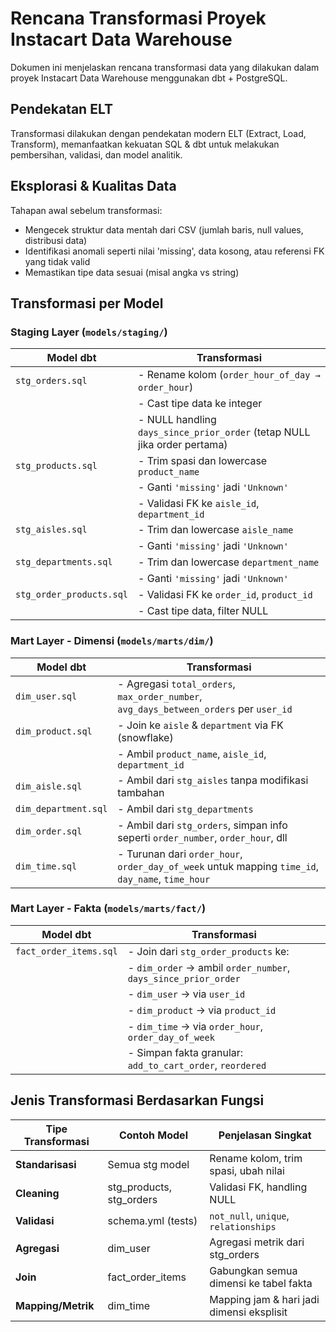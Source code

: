 #  Rencana Transformasi Proyek Instacart Data Warehouse

Dokumen ini menjelaskan rencana transformasi data yang dilakukan dalam proyek 
Instacart Data Warehouse menggunakan dbt + PostgreSQL.


##  Pendekatan ELT

Transformasi dilakukan dengan pendekatan modern ELT (Extract, Load, Transform), memanfaatkan kekuatan 
SQL & dbt untuk melakukan pembersihan, validasi, dan model analitik.


##  Eksplorasi & Kualitas Data

Tahapan awal sebelum transformasi:

- Mengecek struktur data mentah dari CSV (jumlah baris, null values, distribusi data)
- Identifikasi anomali seperti nilai 'missing', data kosong, atau referensi FK yang tidak valid
- Memastikan tipe data sesuai (misal angka vs string)

##  Transformasi per Model

### Staging Layer (`models/staging/`)

| Model dbt              | Transformasi                                                                 |
|------------------------|------------------------------------------------------------------------------|
| `stg_orders.sql`       | - Rename kolom (`order_hour_of_day → order_hour`)                            |
|                        | - Cast tipe data ke integer                                                  |
|                        | - NULL handling `days_since_prior_order` (tetap NULL jika order pertama)     |
| `stg_products.sql`     | - Trim spasi dan lowercase `product_name`                                    |
|                        | - Ganti `'missing'` jadi `'Unknown'`                                         |
|                        | - Validasi FK ke `aisle_id`, `department_id`                                 |
| `stg_aisles.sql`       | - Trim dan lowercase `aisle_name`                                            |
|                        | - Ganti `'missing'` jadi `'Unknown'`                                         |
| `stg_departments.sql`  | - Trim dan lowercase `department_name`                                       |
|                        | - Ganti `'missing'` jadi `'Unknown'`                                         |
| `stg_order_products.sql`| - Validasi FK ke `order_id`, `product_id`                                   |
|                        | - Cast tipe data, filter NULL                                                |



### Mart Layer - Dimensi (`models/marts/dim/`)


| Model dbt         | Transformasi                                                                           |
|-------------------|----------------------------------------------------------------------------------------|
| `dim_user.sql`    | - Agregasi `total_orders`, `max_order_number`, `avg_days_between_orders` per `user_id` |
| `dim_product.sql` | - Join ke `aisle` & `department` via FK (snowflake)                                   |
|                  | - Ambil `product_name`, `aisle_id`, `department_id`                                    |
| `dim_aisle.sql`   | - Ambil dari `stg_aisles` tanpa modifikasi tambahan                                   |
| `dim_department.sql`| - Ambil dari `stg_departments`                                                      |
| `dim_order.sql`   | - Ambil dari `stg_orders`, simpan info seperti `order_number`, `order_hour`, dll      |
| `dim_time.sql`    | - Turunan dari `order_hour`, `order_day_of_week` untuk mapping `time_id`, `day_name`, `time_hour` |



### Mart Layer - Fakta (`models/marts/fact/`)

| Model dbt              | Transformasi                                                                 |
|------------------------|------------------------------------------------------------------------------|
| `fact_order_items.sql` | - Join dari `stg_order_products` ke:                                         |
|                        |   - `dim_order` → ambil `order_number`, `days_since_prior_order`             |
|                        |   - `dim_user` → via `user_id`                                               |
|                        |   - `dim_product` → via `product_id`                                         |
|                        |   - `dim_time` → via `order_hour`, `order_day_of_week`                       |
|                        | - Simpan fakta granular: `add_to_cart_order`, `reordered`                    |



##  Jenis Transformasi Berdasarkan Fungsi

| Tipe Transformasi  | Contoh Model               | Penjelasan Singkat                        |
|-------------------|----------------------------|-------------------------------------------|
| **Standarisasi**   | Semua stg model            | Rename kolom, trim spasi, ubah nilai      |
| **Cleaning**       | stg_products, stg_orders   | Validasi FK, handling NULL                |
| **Validasi**       | schema.yml (tests)         | `not_null`, `unique`, `relationships`     |
| **Agregasi**       | dim_user                   | Agregasi metrik dari stg_orders           |
| **Join**           | fact_order_items           | Gabungkan semua dimensi ke tabel fakta    |
| **Mapping/Metrik** | dim_time                   | Mapping jam & hari jadi dimensi eksplisit |



